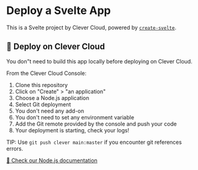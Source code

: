 
# Deploy a Svelte App

This is a Svelte project by Clever Cloud, powered by [`create-svelte`](https://github.com/sveltejs/kit/tree/master/packages/create-svelte).

## 🚀 Deploy on Clever Cloud

You don"t need to build this app locally before deploying on Clever Cloud.

From the Clever Cloud Console:

1. Clone this repository
2. Click on "Create" > "an application"
3. Choose a Node.js application
4. Select Git deployment
5. You don't need any add-on
6. You don't need to set any environment variable
7. Add the Git remote provided by the console and push your code
8. Your deployment is starting, check your logs!

TIP: Use `git push clever main:master` if you encounter git references errors.

[📖 Check our Node.js documentation](https://developers.clever-cloud.com/doc/applications/javascript/nodejs/)
